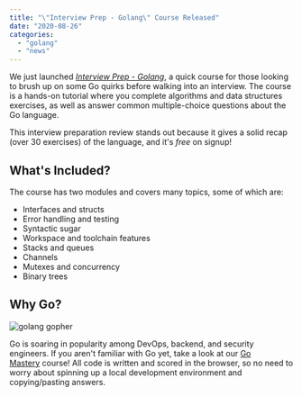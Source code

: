 ```yaml
---
title: "\"Interview Prep - Golang\" Course Released"
date: "2020-08-26"
categories: 
  - "golang"
  - "news"
---
```


We just launched _[Interview Prep - Golang](https://qvault.io/interview-prep-golang-course/)_, a quick course for those looking to brush up on some Go quirks before walking into an interview. The course is a hands-on tutorial where you complete algorithms and data structures exercises, as well as answer common multiple-choice questions about the Go language.

This interview preparation review stands out because it gives a solid recap (over 30 exercises) of the language, and it's _free_ on signup!

## What's Included?

The course has two modules and covers many topics, some of which are:

- Interfaces and structs
- Error handling and testing
- Syntactic sugar
- Workspace and toolchain features
- Stacks and queues
- Channels
- Mutexes and concurrency
- Binary trees

## Why Go?

![golang gopher](/img/go-300x157.png)

Go is soaring in popularity among DevOps, backend, and security engineers. If you aren't familiar with Go yet, take a look at our [Go Mastery](https://qvault.io/go-mastery/) course! All code is written and scored in the browser, so no need to worry about spinning up a local development environment and copying/pasting answers.
